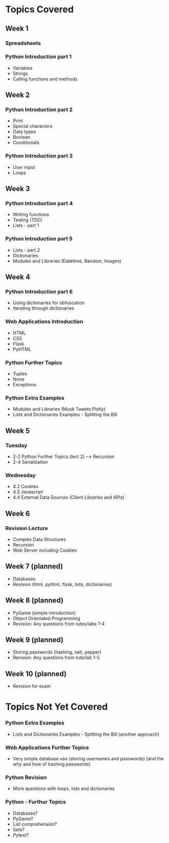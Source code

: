 # Topics Covered

## Week 1

### Spreadsheets

### Python Introduction part 1
* Variables
* Strings
* Calling functions and methods

## Week 2

### Python Introduction part 2
* Print
* Special characters
* Data types
* Boolean
* Conditionals

### Python Introduction part 3
* User input
* Loops

## Week 3

### Python Introduction part 4
* Writing functions
* Testing (TDD)
* Lists - part 1

### Python Introduction part 5
* Lists - part 2
* Dictionaries
* Modules and Libraries (Datetime, Random, Images)

## Week 4

### Python Introduction part 6
* Using dictionaries for obfuscation
* Iterating through dictionaries

### Web Applications Introduction
* HTML
* CSS
* Flask
* PyHTML

### Python Further Topics
* Tuples
* None
* Exceptions

### Python Extra Examples
* Modules and Libraries (Musk Tweets Plotly)
* Lists and Dictionaries Examples - Splitting the Bill

## Week 5

### Tuesday

* 2-2 Python Further Topics (lect 2) --> Recursion
* 2-4 Serialization

### Wednesday

* 4.2 Cookies
* 4.3 Javascript
* 4.4 External Data Sources (Client Libraries and APIs)

## Week 6

### Revision Lecture

* Complex Data Structures
* Recursion
* Web Server including Cookies

## Week 7 (planned)

* Databases
* Revision (html, pyhtml, flask, lists, dictionaries)

## Week 8 (planned)

* PyGame (simple introduction)
* Object Orientated Programming
* Revision: Any questions from tutes/labs 1-4

## Week 9 (planned)

* Storing passwords (hashing, salt, pepper)
* Revision: Any questions from tute/lab 1-5

## Week 10 (planned)

* Revision for exam

# Topics Not Yet Covered

### Python Extra Examples
* Lists and Dictionaries Examples - Splitting the Bill (another approach)

### Web Applications Further Topics
* Very simple database use (storing usernames and passwords) (and the why and how of hashing passwords)

### Python Revision
* More questions with loops, lists and dictionaries


### Python - Furthur Topics

* Databases?
* PyGame?
* List comprehension?
* Sets?
* Pytest?


